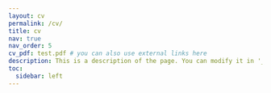 ```yaml
---
layout: cv
permalink: /cv/
title: cv
nav: true
nav_order: 5
cv_pdf: test.pdf # you can also use external links here
description: This is a description of the page. You can modify it in '_pages/cv.md'. You can also change or remove the top pdf download button.
toc:
  sidebar: left
---
```


